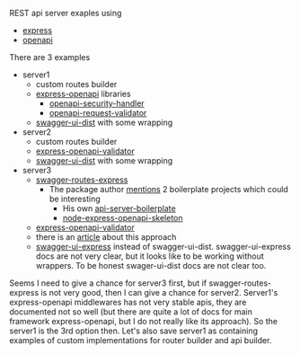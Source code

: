 REST api server exaples using
- [express](https://expressjs.com/)
- [openapi](https://www.openapis.org/)

There are 3 examples
- server1
  - custom routes builder
  - [express-openapi](https://github.com/kogosoftwarellc/open-api/tree/main/packages/express-openapi) libraries 
    - [openapi-security-handler](https://github.com/kogosoftwarellc/open-api/tree/main/packages/openapi-security-handler)
    - [openapi-request-validator](https://github.com/kogosoftwarellc/open-api/tree/main/packages/openapi-request-validator)
  - [swagger-ui-dist](https://github.com/swagger-api/swagger-ui/blob/master/docs/usage/installation.md) with some wrapping
- server2
  - custom routes builder
  - [express-openapi-validator](https://github.com/cdimascio/express-openapi-validator)
  - [swagger-ui-dist](https://github.com/swagger-api/swagger-ui/blob/master/docs/usage/installation.md) with some wrapping
- server3
  - [swagger-routes-express](https://www.npmjs.com/package/swagger-routes-express)
    - The package author [mentions](https://losikov.medium.com/part-2-express-open-api-3-0-634385c97a4e) 2 boilerplate projects which could be interesting
      - His own [api-server-boilerplate](https://github.com/davesag/api-server-boilerplate)
      - [node-express-openapi-skeleton](https://github.com/ReubenFrimpong/node-express-open-api-skeleton)
  - [express-openapi-validator](https://github.com/cdimascio/express-openapi-validator)
  - there is an [article](https://losikov.medium.com/part-2-express-open-api-3-0-634385c97a4e) about this approach
  - [swagger-ui-express](https://github.com/scottie1984/swagger-ui-express) instead of swagger-ui-dist. swagger-ui-express docs
  are not very clear, but it looks like to be working without wrappers.
  To be honest swager-ui-dist docs are not clear too.

Seems I need to give a chance for server3 first, but if swagger-routes-express is not very good, then I can give a chance for server2. Server1's express-openapi middlewares has not very stable apis, they are documented not so well (but there are quite a lot of docs for main framework express-openapi, but I do not really like its approach).
So the server1 is the 3rd option then. Let's also save server1 as containing examples of custom implementations for router builder and api builder.
